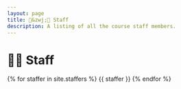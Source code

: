 ```yaml
---
layout: page
title: 👨&zwj;🏫 Staff
description: A listing of all the course staff members.
---
```


#  👨&zwj;🏫 Staff

{% for staffer in site.staffers %}
{{ staffer }}
{% endfor %}
